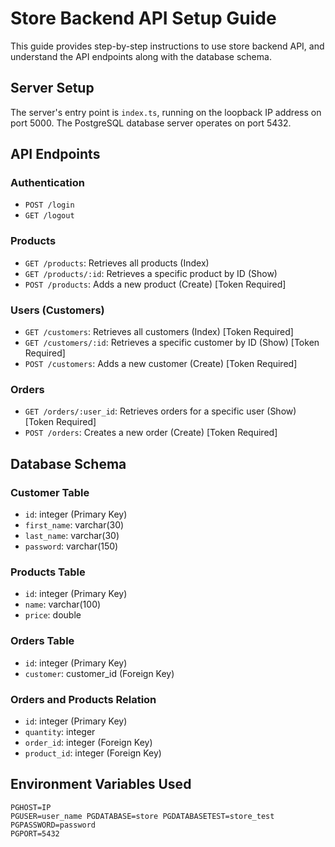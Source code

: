 # Store Backend API Setup Guide

This guide provides step-by-step instructions to use store backend API,  and understand the API endpoints along with the database schema.

## Server Setup

The server's entry point is `index.ts`, running on the loopback IP address on port 5000. The PostgreSQL database server operates on port 5432.

## API Endpoints

### Authentication

- `POST /login`
- `GET /logout`

### Products

- `GET /products`: Retrieves all products (Index)
- `GET /products/:id`: Retrieves a specific product by ID (Show)
- `POST /products`: Adds a new product (Create) [Token Required]

### Users (Customers)

- `GET /customers`: Retrieves all customers (Index) [Token Required]
- `GET /customers/:id`: Retrieves a specific customer by ID (Show) [Token Required]
- `POST /customers`: Adds a new customer (Create) [Token Required]

### Orders

- `GET /orders/:user_id`: Retrieves orders for a specific user (Show) [Token Required]
- `POST /orders`: Creates a new order (Create) [Token Required]



## Database Schema

### Customer Table

- `id`: integer (Primary Key)
- `first_name`: varchar(30)
- `last_name`: varchar(30)
- `password`: varchar(150)

### Products Table

- `id`: integer (Primary Key)
- `name`: varchar(100)
- `price`: double

### Orders Table

- `id`: integer (Primary Key)
- `customer`: customer_id (Foreign Key)

### Orders and Products Relation

- `id`: integer (Primary Key)
- `quantity`: integer
- `order_id`: integer (Foreign Key)
- `product_id`: integer (Foreign Key)

## Environment Variables Used
```
PGHOST=IP 
PGUSER=user_name PGDATABASE=store PGDATABASETEST=store_test PGPASSWORD=password 
PGPORT=5432

